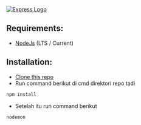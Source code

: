[![Express Logo](https://i.cloudup.com/zfY6lL7eFa-3000x3000.png)](http://expressjs.com/)

## Requirements:
* [NodeJs](https://nodejs.org/en/) (LTS / Current) 


## Installation:
* [Clone this repo](https://github.com/achwin/api-disease-spread.git)
* Run command berikut di cmd direktori repo tadi
```bash
npm install
```
* Setelah itu run command berikut
```bash
nodemon
```
